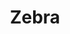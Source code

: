 ---
layout: animal # You can ommit this if you've set it as a default
title: Zebra
class:     Mammalia
family: Equidae
headline: Zebras are the best!
picture: /images/animails/zebra.jpg
---